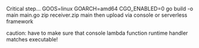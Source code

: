 Critical step... 
GOOS=linux GOARCH=amd64 CGO_ENABLED=0 go build -o main main.go
zip receiver.zip main
then upload via console or serverless framework

caution: have to make sure that console lambda function runtime handler matches executable!
